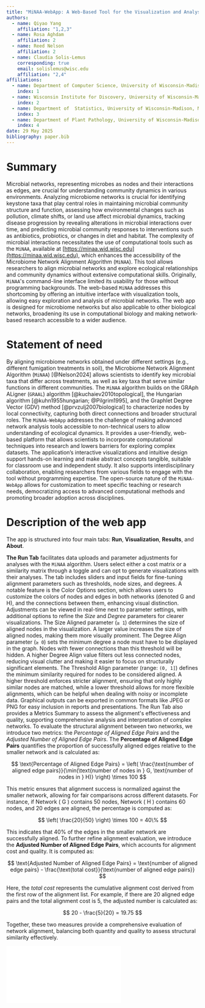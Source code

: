 ```yaml
---
title: "MiNAA-WebApp: A Web-Based Tool for the Visualization and Analysis of Microbiome Networks"
authors:
  - name: Qiyao Yang
    affiliation: "1,2,3"
  - name: Rosa Aghdam
    affiliation: 2
  - name: Reed Nelson
    affiliation: 2    
  - name: Claudia Solis-Lemus
    corresponding: true
    email: solislemus@wisc.edu
    affiliation: "2,4"
affiliations:
  - name: Department of Computer Science, University of Wisconsin-Madison, Madison, WI, United States of America
    index: 1
  - name: Wisconsin Institute for Discovery, University of Wisconsin-Madison, Madison, WI, United States of America
    index: 2
  - name: Department of  Statistics, University of Wisconsin-Madison, Madison, WI, United States of America
    index: 3
  - name: Department of Plant Pathology, University of Wisconsin-Madison, Madison, WI, United States of America
    index: 4
date: 29 May 2025
bibliography: paper.bib
---
```


# Summary
Microbial networks, representing microbes as nodes and their interactions as edges, are crucial for understanding community dynamics in various environments. Analyzing microbiome networks is crucial for identifying keystone taxa that play central roles in maintaining microbial community structure and function, assessing how environmental changes such as pollution, climate shifts, or land use affect microbial dynamics, tracking disease progression by revealing alterations in microbial interactions over time, and predicting microbial community responses to interventions such as antibiotics, probiotics, or changes in diet and habitat. The complexity of microbial interactions necessitates the use of computational tools such as the `MiNAA`, available at [https://minaa.wid.wisc.edu](https://minaa.wid.wisc.edu), which enhances the accessibility of the Microbiome Network Alignment Algorithm (`MiNAA`). This tool allows researchers to align microbial networks and explore ecological relationships and community dynamics without extensive computational skills. Originally, `MiNAA`'s command-line interface limited its usability for those without programming backgrounds. The web-based `MiNAA` addresses this shortcoming by offering an intuitive interface with visualization tools, allowing easy exploration and analysis of microbial networks. The web app is designed for microbiome networks but also applicable to other biological networks, broadening its use in computational biology and making network-based research accessible to a wider audience.


# Statement of need
By aligning microbiome networks obtained under different settings (e.g., different fumigation treatments in soil), the Microbiome Network Alignment Algorithm (`MiNAA`) [@Nelson2024] allows scientists to identify key microbial taxa that differ across treatments, as well as key taxa that serve similar functions in different communities. The `MiNAA` algorithm builds on the GRAph ALigner (`GRAAL`) algorithm [@kuchaiev2010topological], the Hungarian algorithm [@kuhn1955hungarian; @Pilgrim1995], and the Graphlet Degree Vector (GDV) method [@prvzulj2007biological] to characterize nodes by local connectivity, capturing both direct connections and broader structural roles. The `MiNAA-WebApp` addresses the challenge of making advanced network analysis tools accessible to non-technical users to allow understanding of ecological dynamics. It provides a user-friendly, web-based platform that allows scientists to incorporate computational techniques into research and lowers barriers for exploring complex datasets. The application’s interactive visualizations and intuitive design support hands-on learning and make abstract concepts tangible, suitable for classroom use and independent study. It also supports interdisciplinary collaboration, enabling researchers from various fields to engage with the tool without programming expertise. The open-source nature of the `MiNAA-WebApp` allows for customization to meet specific teaching or research needs, democratizing access to advanced computational methods and promoting broader adoption across disciplines.


# Description of the web app
The app is structured into four main tabs: **Run**, **Visualization**, **Results**, and **About**.

**The Run Tab** facilitates data uploads and parameter adjustments for analyses with the `MiNAA` algorithm. Users select either a cost matrix or a similarity matrix through a toggle and can opt to generate visualizations with their analyses. The tab includes sliders and input fields for fine-tuning alignment parameters such as thresholds, node sizes, and degrees. A notable feature is the Color Options section, which allows users to customize the colors of nodes and edges in both networks (denoted G and H), and the connections between them, enhancing visual distinction. Adjustments can be viewed in real-time next to parameter settings, with additional options to refine the *Size* and *Degree* parameters for clearer visualizations. The Size Aligned parameter (`≥ 1`) determines the size of aligned nodes in the visualization. A larger value increases the size of aligned nodes, making them more visually prominent. The Degree Align parameter (`≥ 0`) sets the minimum degree a node must have to be displayed in the graph. Nodes with fewer connections than this threshold will be hidden. A higher Degree Align value filters out less connected nodes, reducing visual clutter and making it easier to focus on structurally significant elements. The Threshold Align parameter (range: `(0, 1]`) defines the minimum similarity required for nodes to be considered aligned. A higher threshold enforces stricter alignment, ensuring that only highly similar nodes are matched, while a lower threshold allows for more flexible alignments, which can be helpful when dealing with noisy or incomplete data. Graphical outputs can be exported in common formats like JPEG or PNG for easy inclusion in reports and presentations. The Run Tab also provides a Metrics Summary to assess the alignment's effectiveness and quality, supporting comprehensive analysis and interpretation of complex networks. To evaluate the structural alignment between two networks, we introduce two metrics: the *Percentage of Aligned Edge Pairs* and the *Adjusted Number of Aligned Edge Pairs*. The **Percentage of Aligned Edge Pairs** quantifies the proportion of successfully aligned edges relative to the smaller network and is calculated as:

$$
\text{Percentage of Aligned Edge Pairs} = \left( \frac{\text{number of aligned edge pairs}}{\min(\text{number of nodes in } G, \text{number of nodes in } H)} \right) \times 100
$$

This metric ensures that alignment success is normalized against the smaller network, allowing for fair comparisons across different datasets. For instance, if Network \( G \) contains 50 nodes, Network \( H \) contains 60 nodes, and 20 edges are aligned, the percentage is computed as:

$$
\left( \frac{20}{50} \right) \times 100 = 40\%
$$

This indicates that 40% of the edges in the smaller network are successfully aligned. To further refine alignment evaluation, we introduce the **Adjusted Number of Aligned Edge Pairs**, which accounts for alignment cost and quality. It is computed as:

$$
\text{Adjusted Number of Aligned Edge Pairs} = \text{number of aligned edge pairs} - \frac{\text{total cost}}{\text{number of aligned edge pairs}}
$$

Here, the *total cost* represents the cumulative alignment cost derived from the first row of the alignment list. For example, if there are 20 aligned edge pairs and the total alignment cost is 5, the adjusted number is calculated as:

$$
20 - \frac{5}{20} = 19.75
$$

Together, these two measures provide a comprehensive evaluation of network alignment, balancing both quantity and quality to assess structural similarity effectively.

![Visualization of the `MiNAA-WebApp` interface, highlighting network alignment features and customizable parameter settings](graphics/graph.pdf)


